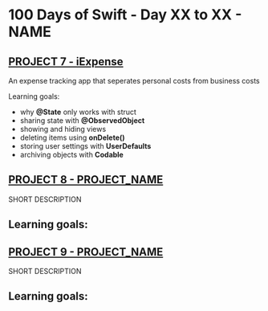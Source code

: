 # 100 Days of Swift - Day XX to XX - NAME

## [PROJECT 7 - iExpense](PROJECT%207)
An expense tracking app that seperates personal costs from business costs

Learning goals:
- why **@State** only works with struct
- sharing state with **@ObservedObject**
- showing and hiding views
- deleting items using **onDelete()**
- storing user settings with **UserDefaults**
- archiving objects with **Codable**

## [PROJECT 8 - PROJECT_NAME](PROJECT%208)
SHORT DESCRIPTION

Learning goals:
- 

## [PROJECT 9 - PROJECT_NAME](PROJECT%209)
SHORT DESCRIPTION

Learning goals:
- 
